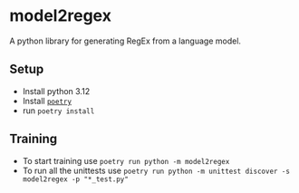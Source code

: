 # model2regex

A python library for generating RegEx from a language model.

## Setup

- Install python 3.12 
- Install [`poetry`](https://python-poetry.org/docs/#installing-with-pipx)
- run `poetry install` 

## Training

- To start training use `poetry run python -m model2regex`
- To run all the unittests use `poetry run python -m unittest discover -s model2regex -p "*_test.py"`
